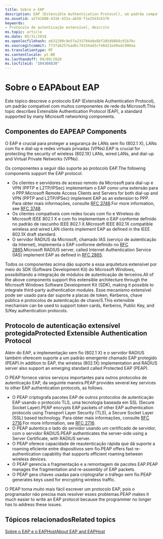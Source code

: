 ```yaml
---
title: Sobre o EAP
description: EAP (Extensible Authentication Protocol), um padrão compatível com muitos componentes de rede da Microsoft.
ms.assetid: a2f41808-4316-431a-ab58-f1e25d3c61f6
keywords:
- Protocolo de autenticação extensível, descrito
ms.topic: article
ms.date: 05/31/2018
ms.openlocfilehash: e631299c9e57a233794dde8bf205d98b8c91b76c
ms.sourcegitcommit: 773fa6257ead6c74154ad3cf46d21e49adc900aa
ms.translationtype: MT
ms.contentlocale: pt-BR
ms.lasthandoff: 09/09/2020
ms.locfileid: "104366830"
---
```

# <a name="about-eap"></a><span data-ttu-id="f6117-104">Sobre o EAP</span><span class="sxs-lookup"><span data-stu-id="f6117-104">About EAP</span></span>

<span data-ttu-id="f6117-105">Este tópico descreve o protocolo EAP (Extensible Authentication Protocol), um padrão compatível com muitos componentes de rede da Microsoft.</span><span class="sxs-lookup"><span data-stu-id="f6117-105">This topic describes Extensible Authentication Protocol (EAP), a standard supported by many Microsoft networking components.</span></span>

## <a name="eap-components"></a><span data-ttu-id="f6117-106">Componentes do EAP</span><span class="sxs-lookup"><span data-stu-id="f6117-106">EAP Components</span></span>

<span data-ttu-id="f6117-107">O EAP é crucial para proteger a segurança de LANs sem fio (802.1 X), LANs com fio e dial-up e redes virtuais privadas (VPNs).</span><span class="sxs-lookup"><span data-stu-id="f6117-107">EAP is crucial for protecting the security of wireless (802.1X) LANs, wired LANs, and dial-up and Virtual Private Networks (VPNs).</span></span>

<span data-ttu-id="f6117-108">Os componentes a seguir dão suporte ao protocolo EAP.</span><span class="sxs-lookup"><span data-stu-id="f6117-108">The following components support the EAP protocol.</span></span>

-   <span data-ttu-id="f6117-109">Os clientes e servidores de acesso remoto da Microsoft para dial-up e VPN (PPTP e L2TP/IPSec) implementam o EAP como uma extensão para o PPP.</span><span class="sxs-lookup"><span data-stu-id="f6117-109">Microsoft Remote Access Clients and Servers for both dial-up and VPN (PPTP and L2TP/IPSec) implement EAP as an extension to PPP.</span></span> <span data-ttu-id="f6117-110">Para obter mais informações, consulte [RFC 3748](https://go.microsoft.com/fwlink/p/?linkid=84063).</span><span class="sxs-lookup"><span data-stu-id="f6117-110">For more information, see [RFC 3748](https://go.microsoft.com/fwlink/p/?linkid=84063).</span></span>
-   <span data-ttu-id="f6117-111">Os clientes compatíveis com redes locais com fio e Wireless do Microsoft IEEE 802.1 X e com fio implementam o EAP conforme definido no padrão de rascunho IEEE 802.1 X.</span><span class="sxs-lookup"><span data-stu-id="f6117-111">Microsoft IEEE 802.1X compatible wireless and wired LAN clients implement EAP as defined in the IEEE 802.1X draft standard.</span></span>
-   <span data-ttu-id="f6117-112">O servidor RADIUS da Microsoft, chamado IAS (serviço de autenticação da Internet), implementa o EAP conforme definido no [RFC 2865](https://go.microsoft.com/fwlink/p/?linkid=84055).</span><span class="sxs-lookup"><span data-stu-id="f6117-112">Microsoft RADIUS server, called Internet Authentication Service (IAS) implement EAP as defined in [RFC 2865](https://go.microsoft.com/fwlink/p/?linkid=84055).</span></span>

<span data-ttu-id="f6117-113">Todos os componentes acima dão suporte a essa arquitetura extensível por meio do SDK (Software Development Kit) do Microsoft Windows, possibilitando a integração de módulos de autenticação de terceiros.</span><span class="sxs-lookup"><span data-stu-id="f6117-113">All of the above components support this extensible architecture through the Microsoft Windows Software Development Kit (SDK), making it possible to integrate third-party authentication modules.</span></span> <span data-ttu-id="f6117-114">Esse mecanismo extensível pode ser usado para dar suporte a placas de token, Kerberos, chave pública e protocolos de autenticação de chave/S.</span><span class="sxs-lookup"><span data-stu-id="f6117-114">This extensible mechanism can be used to support token cards, Kerberos, Public Key, and S/Key authentication protocols.</span></span>

## <a name="protected-extensible-authentication-protocol"></a><span data-ttu-id="f6117-115">Protocolo de autenticação extensível protegida</span><span class="sxs-lookup"><span data-stu-id="f6117-115">Protected Extensible Authentication Protocol</span></span>

<span data-ttu-id="f6117-116">Além do EAP, a implementação sem fio (802.1 X) e o servidor RADIUS também oferecem suporte a um padrão emergente chamado EAP protegido (PEAP).</span><span class="sxs-lookup"><span data-stu-id="f6117-116">In addition to EAP, the wireless (802.1X) implementation and RADIUS server also support an emerging standard called Protected EAP (PEAP).</span></span>

<span data-ttu-id="f6117-117">O PEAP fornece vários serviços importantes para outros protocolos de autenticação EAP, da seguinte maneira.</span><span class="sxs-lookup"><span data-stu-id="f6117-117">PEAP provides several key services to other EAP authentication protocols, as follows.</span></span>

-   <span data-ttu-id="f6117-118">O PEAP criptografa pacotes EAP de outros protocolos de autenticação EAP usando o protocolo TLS, uma tecnologia baseada em SSL (Secure Socket Layer).</span><span class="sxs-lookup"><span data-stu-id="f6117-118">PEAP encrypts EAP packets of other EAP authentication protocols using Transport Layer Security (TLS), a Secure Socket Layer (SSL) based technology.</span></span> <span data-ttu-id="f6117-119">Para obter mais informações, consulte [RFC 2716](https://go.microsoft.com/fwlink/p/?linkid=84050).</span><span class="sxs-lookup"><span data-stu-id="f6117-119">For more information, see [RFC 2716](https://go.microsoft.com/fwlink/p/?linkid=84050).</span></span>
-   <span data-ttu-id="f6117-120">O PEAP autentica o lado do servidor usando um certificado de servidor, com o servidor RADIUS.</span><span class="sxs-lookup"><span data-stu-id="f6117-120">PEAP authenticates the server-side using a Server Certificate, with RADIUS server.</span></span>
-   <span data-ttu-id="f6117-121">O PEAP oferece capacidade de reautenticação rápida que dá suporte a roaming eficiente entre dispositivos sem fio.</span><span class="sxs-lookup"><span data-stu-id="f6117-121">PEAP offers fast re-authentication capability that supports efficient roaming between wireless devices.</span></span>
-   <span data-ttu-id="f6117-122">O PEAP gerencia a fragmentação e a remontagem de pacotes EAP.</span><span class="sxs-lookup"><span data-stu-id="f6117-122">PEAP manages the fragmentation and re-assembly of EAP packets.</span></span>
-   <span data-ttu-id="f6117-123">O PEAP gera chaves usadas para criptografar o tráfego sem fio.</span><span class="sxs-lookup"><span data-stu-id="f6117-123">PEAP generates keys used for encrypting wireless traffic.</span></span>

<span data-ttu-id="f6117-124">O PEAP torna muito mais fácil escrever um protocolo EAP, pois o programador não precisa mais resolver esses problemas.</span><span class="sxs-lookup"><span data-stu-id="f6117-124">PEAP makes it much easier to write an EAP protocol because the programmer no longer has to address these issues.</span></span>

## <a name="related-topics"></a><span data-ttu-id="f6117-125">Tópicos relacionados</span><span class="sxs-lookup"><span data-stu-id="f6117-125">Related topics</span></span>

<dl> <dt>

[<span data-ttu-id="f6117-126">Sobre o EAP e o EAPHost</span><span class="sxs-lookup"><span data-stu-id="f6117-126">About EAP and EAPHost</span></span>](about-extenstible-authentication-protocol-and-eaphhost.md)
</dt> </dl>

 

 





